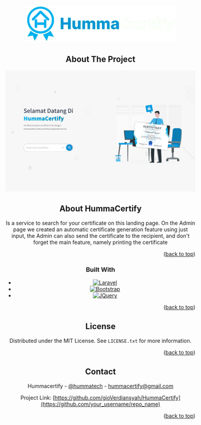 <!-- PROJECT LOGO -->
<br />
<div align="center">
<p align="center"><a href="https://laravel.com" target="_blank"><img src="https://raw.githubusercontent.com/gioVerdiansyah/Upload-Image/main/HummaCertify%20with%20logo.png" width="400" alt="HUmmaCertify Logo"></a></p>


<!-- ABOUT THE PROJECT -->
## About The Project

[![Thumbnail Websitet][product-screenshot]](https://raw.githubusercontent.com/gioVerdiansyah/Upload-Image/main/thumbnail-website.jpeg)


## About HummaCertify

Is a service to search for your certificate on this landing page. On the Admin page we created an automatic certificate generation feature using just input, the Admin can also send the certificate to the recipient, and don't forget the main feature, namely printing the certificate

<p align="right">(<a href="#readme-top">back to top</a>)</p>


### Built With
* [![Laravel][Laravel.com]][Laravel-url]
* [![Bootstrap][Bootstrap.com]][Bootstrap-url]
* [![JQuery][JQuery.com]][JQuery-url]

<p align="right">(<a href="#readme-top">back to top</a>)</p>

<!-- LICENSE -->
## License

Distributed under the MIT License. See `LICENSE.txt` for more information.

<p align="right">(<a href="#readme-top">back to top</a>)</p>



<!-- CONTACT -->
## Contact

Hummacertify - [@hummatech](https://instagram.com/hummatech) - hummacertify@gmail.com

Project Link: [https://github.com/gioVerdiansyah/HummaCertify](https://github.com/your_username/repo_name)

<p align="right">(<a href="#readme-top">back to top</a>)</p>

[product-screenshot]: https://raw.githubusercontent.com/gioVerdiansyah/Upload-Image/main/thumbnail-website.jpeg
[Next.js]: https://img.shields.io/badge/next.js-000000?style=for-the-badge&logo=nextdotjs&logoColor=white
[Next-url]: https://nextjs.org/
[React.js]: https://img.shields.io/badge/React-20232A?style=for-the-badge&logo=react&logoColor=61DAFB
[React-url]: https://reactjs.org/
[Vue.js]: https://img.shields.io/badge/Vue.js-35495E?style=for-the-badge&logo=vuedotjs&logoColor=4FC08D
[Vue-url]: https://vuejs.org/
[Angular.io]: https://img.shields.io/badge/Angular-DD0031?style=for-the-badge&logo=angular&logoColor=white
[Angular-url]: https://angular.io/
[Svelte.dev]: https://img.shields.io/badge/Svelte-4A4A55?style=for-the-badge&logo=svelte&logoColor=FF3E00
[Svelte-url]: https://svelte.dev/
[Laravel.com]: https://img.shields.io/badge/Laravel-FF2D20?style=for-the-badge&logo=laravel&logoColor=white
[Laravel-url]: https://laravel.com
[Bootstrap.com]: https://img.shields.io/badge/Bootstrap-563D7C?style=for-the-badge&logo=bootstrap&logoColor=white
[Bootstrap-url]: https://getbootstrap.com
[JQuery.com]: https://img.shields.io/badge/jQuery-0769AD?style=for-the-badge&logo=jquery&logoColor=white
[JQuery-url]: https://jquery.com 

